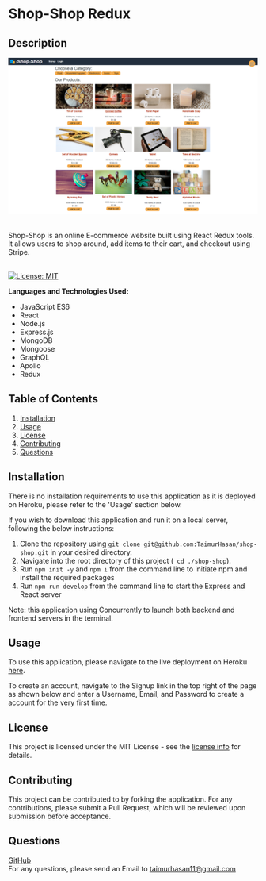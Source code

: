 # Shop-Shop Redux
## Description
![shopshop](./assets/mainimage.png)

<br/>
Shop-Shop is an online E-commerce website built using React Redux tools. It allows users to shop around, add items to their cart, and checkout using Stripe.

<br/>
<br/>

[![License: MIT](https://img.shields.io/badge/License-MIT-yellow.svg)](https://opensource.org/licenses/MIT)

**Languages and Technologies Used:** 
- JavaScript ES6
- React
- Node.js
- Express.js
- MongoDB
- Mongoose
- GraphQL
- Apollo
- Redux

## Table of Contents

1. [ Installation ](#installation)
2. [ Usage ](#usage)
3. [ License ](#license)
4. [ Contributing ](#contributing)
5. [ Questions ](#questions)


<a name="installation"></a>

## Installation

There is no installation requirements to use this application as it is deployed on Heroku, please refer to the 'Usage' section below.

If you wish to download this application and run it on a local server, following the below instructions:
1. Clone the repository using ```git clone git@github.com:TaimurHasan/shop-shop.git``` in your desired directory.
2. Navigate into the root directory of this project (``` cd ./shop-shop```).
3. Run ```npm init -y``` and ```npm i``` from the command line to initiate npm and install the required packages
4. Run ```npm run develop``` from the command line to start the Express and React server

Note: this application using Concurrently to launch both backend and frontend servers in the terminal.

<a name="usage"></a>

## Usage

To use this application, please navigate to the live deployment on Heroku [here](https://shopshopbytaimur.herokuapp.com/).

To create an account, navigate to the Signup link in the top right of the page as shown below and enter a Username, Email, and Password to create a account for the very first time.


<a name="license"></a>
## License
This project is licensed under the MIT License - see the [license info](https://opensource.org/licenses/MIT) for details.


<a name="contributing"></a>

## Contributing

This project can be contributed to by forking the application. For any contributions, please submit a Pull Request, which will be reviewed upon submission before acceptance.

<a name="questions"></a>

## Questions

[GitHub](https://github.com/TaimurHasan) <br/>
For any questions, please send an Email to [taimurhasan11@gmail.com](mailto:taimurhasan11@gmail.com)